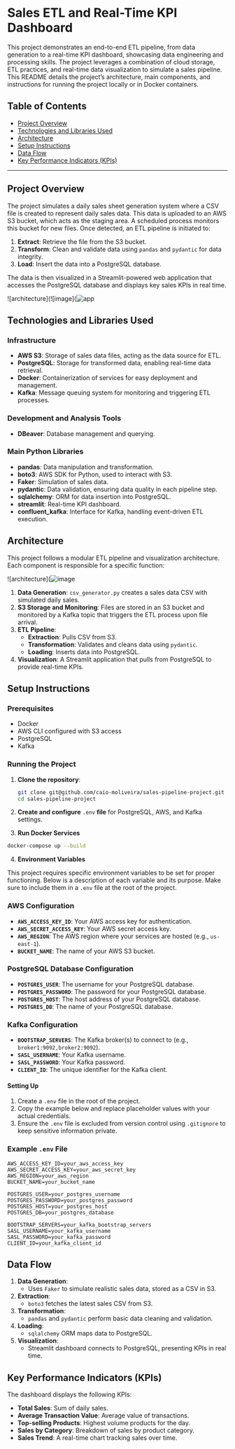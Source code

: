 # Sales ETL and Real-Time KPI Dashboard

This project demonstrates an end-to-end ETL pipeline, from data generation to a real-time KPI dashboard, showcasing data engineering and processing skills. The project leverages a combination of cloud storage, ETL practices, and real-time data visualization to simulate a sales pipeline. This README details the project’s architecture, main components, and instructions for running the project locally or in Docker containers.

## Table of Contents

- [Project Overview](#project-overview)
- [Technologies and Libraries Used](#technologies-and-libraries-used)
- [Architecture](#architecture)
- [Setup Instructions](#setup-instructions)
- [Data Flow](#data-flow)
- [Key Performance Indicators (KPIs)](#key-performance-indicators-kpis)

---

## Project Overview

The project simulates a daily sales sheet generation system where a CSV file is created to represent daily sales data. This data is uploaded to an AWS S3 bucket, which acts as the staging area. A scheduled process monitors this bucket for new files. Once detected, an ETL pipeline is initiated to:
1. **Extract**: Retrieve the file from the S3 bucket.
2. **Transform**: Clean and validate data using `pandas` and `pydantic` for data integrity.
3. **Load**: Insert the data into a PostgreSQL database.

The data is then visualized in a Streamlit-powered web application that accesses the PostgreSQL database and displays key sales KPIs in real time.

![architecture](![image](![app](https://github.com/user-attachments/assets/066cd9d0-4056-4812-9109-7f7ad9c09028)

## Technologies and Libraries Used

### Infrastructure
- **AWS S3**: Storage of sales data files, acting as the data source for ETL.
- **PostgreSQL**: Storage for transformed data, enabling real-time data retrieval.
- **Docker**: Containerization of services for easy deployment and management.
- **Kafka**: Message queuing system for monitoring and triggering ETL processes.

### Development and Analysis Tools
- **DBeaver**: Database management and querying.
  
### Main Python Libraries
- **pandas**: Data manipulation and transformation.
- **boto3**: AWS SDK for Python, used to interact with S3.
- **Faker**: Simulation of sales data.
- **pydantic**: Data validation, ensuring data quality in each pipeline step.
- **sqlalchemy**: ORM for data insertion into PostgreSQL.
- **streamlit**: Real-time KPI dashboard.
- **confluent_kafka**: Interface for Kafka, handling event-driven ETL execution.

## Architecture

This project follows a modular ETL pipeline and visualization architecture. Each component is responsible for a specific function:

![architecture](![image](https://github.com/user-attachments/assets/2e2d9a63-51da-42b4-b245-65fdf8cd7941)


1. **Data Generation**: `csv_generator.py` creates a sales data CSV with simulated daily sales.
2. **S3 Storage and Monitoring**: Files are stored in an S3 bucket and monitored by a Kafka topic that triggers the ETL process upon file arrival.
3. **ETL Pipeline**:
   - **Extraction**: Pulls CSV from S3.
   - **Transformation**: Validates and cleans data using `pydantic`.
   - **Loading**: Inserts data into PostgreSQL.
4. **Visualization**: A Streamlit application that pulls from PostgreSQL to provide real-time KPIs.

## Setup Instructions

### Prerequisites

- Docker
- AWS CLI configured with S3 access
- PostgreSQL
- Kafka
  
### Running the Project

1. **Clone the repository**:
   ```bash
   git clone git@github.com/caio-moliveira/sales-pipeline-project.git
   cd sales-pipeline-project
   ```
2. **Create and configure** `.env` **file** for PostgreSQL, AWS, and Kafka settings.


3. **Run Docker Services**
  
  ```bash
  docker-compose up --build
  ```

4. **Environment Variables**

This project requires specific environment variables to be set for proper functioning. Below is a description of each variable and its purpose. Make sure to include them in a `.env` file at the root of the project.

### AWS Configuration
- **`AWS_ACCESS_KEY_ID`**: Your AWS access key for authentication.
- **`AWS_SECRET_ACCESS_KEY`**: Your AWS secret access key.
- **`AWS_REGION`**: The AWS region where your services are hosted (e.g., `us-east-1`).
- **`BUCKET_NAME`**: The name of your AWS S3 bucket.

### PostgreSQL Database Configuration
- **`POSTGRES_USER`**: The username for your PostgreSQL database.
- **`POSTGRES_PASSWORD`**: The password for your PostgreSQL database.
- **`POSTGRES_HOST`**: The host address of your PostgreSQL database.
- **`POSTGRES_DB`**: The name of your PostgreSQL database.

### Kafka Configuration
- **`BOOTSTRAP_SERVERS`**: The Kafka broker(s) to connect to (e.g., `broker1:9092,broker2:9092`).
- **`SASL_USERNAME`**: Your Kafka username.
- **`SASL_PASSWORD`**: Your Kafka password.
- **`CLIENT_ID`**: The unique identifier for the Kafka client.

#### Setting Up
1. Create a `.env` file in the root of the project.
2. Copy the example below and replace placeholder values with your actual credentials.
3. Ensure the `.env` file is excluded from version control using `.gitignore` to keep sensitive information private.

### Example `.env` File
```env
AWS_ACCESS_KEY_ID=your_aws_access_key
AWS_SECRET_ACCESS_KEY=your_aws_secret_key
AWS_REGION=your_aws_region
BUCKET_NAME=your_bucket_name

POSTGRES_USER=your_postgres_username
POSTGRES_PASSWORD=your_postgres_password
POSTGRES_HOST=your_postgres_host
POSTGRES_DB=your_postgres_database

BOOTSTRAP_SERVERS=your_kafka_bootstrap_servers
SASL_USERNAME=your_kafka_username
SASL_PASSWORD=your_kafka_password
CLIENT_ID=your_kafka_client_id
```

 ## Data Flow

1. **Data Generation**: 
   - Uses `Faker` to simulate realistic sales data, stored as a CSV in S3.
2. **Extraction**:
   - `boto3` fetches the latest sales CSV from S3.
3. **Transformation**:
   - `pandas` and `pydantic` perform basic data cleaning and validation.
4. **Loading**:
   - `sqlalchemy` ORM maps data to PostgreSQL.
5. **Visualization**:
   - Streamlit dashboard connects to PostgreSQL, presenting KPIs in real time.

## Key Performance Indicators (KPIs)

The dashboard displays the following KPIs:
- **Total Sales**: Sum of daily sales.
- **Average Transaction Value**: Average value of transactions.
- **Top-selling Products**: Highest volume products for the day.
- **Sales by Category**: Breakdown of sales by product category.
- **Sales Trend**: A real-time chart tracking sales over time.
